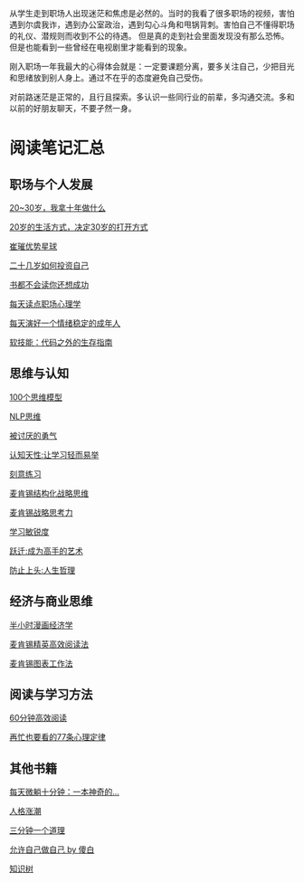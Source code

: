 
从学生走到职场人出现迷茫和焦虑是必然的。当时的我看了很多职场的视频，害怕遇到尔虞我诈，遇到办公室政治，遇到勾心斗角和甩锅背刺。害怕自己不懂得职场的礼仪、潜规则而收到不公的待遇。
但是真的走到社会里面发现没有那么恐怖。但是也能看到一些曾经在电视剧里才能看到的现象。

刚入职场一年我最大的心得体会就是：一定要课题分离，要多关注自己，少把目光和思绪放到别人身上。通过不在乎的态度避免自己受伤。

对前路迷茫是正常的，且行且探索。多认识一些同行业的前辈，多沟通交流。多和以前的好朋友聊天，不要孑然一身。

# 阅读笔记汇总

## 职场与个人发展

[20~30岁，我拿十年做什么](./20~30岁，我拿十年做什么)

[20岁的生活方式，决定30岁的打开方式](./20岁的生活方式，决定30岁的打开方式)

[崔璀优势星球](./崔璀优势星球)

[二十几岁如何投资自己](./二十几岁如何投资自己)

[书都不会读你还想成功](./书都不会读你还想成功)

[每天读点职场心理学](./每天读点职场心理学)

[每天演好一个情绪稳定的成年人](./每天演好一个情绪稳定的成年人)

[软技能：代码之外的生存指南](./软技能-代码之外的生存指南)

## 思维与认知

[100个思维模型](./100个思维模型)

[NLP思维](./NLP思维)

[被讨厌的勇气](./被讨厌的勇气)

[认知天性:让学习轻而易举](./认知天性-让学习轻而易举)

[刻意练习](./刻意练习)

[麦肯锡结构化战略思维](./麦肯锡结构化战略思维)

[麦肯锡战略思考力](./麦肯锡战略思考力)

[学习敏锐度](./学习敏锐度)

[跃迁:成为高手的艺术](./跃迁-成为高手的艺术)

[防止上头:人生哲理](./防止上头-人生哲理)

## 经济与商业思维

[半小时漫画经济学](./半小时漫画经济学)

[麦肯锡精英高效阅读法](./麦肯锡精英高效阅读法)

[麦肯锡图表工作法](./麦肯锡图表工作法)

## 阅读与学习方法

[60分钟高效阅读](./60分钟高效阅读)

[再忙也要看的77条心理定律](./再忙也要看的77条心理定律)

## 其他书籍

[每天微躺十分钟：一本神奇的...](./每天微躺十分钟-一本神奇的)

[人格涨潮](./人格涨潮)

[三分钟一个道理](./三分钟一个道理)

[允许自己做自己 by 傻白](./允许自己做自己_by_傻白)

[知识树](./知识树)

